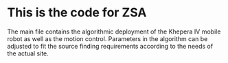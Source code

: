 # This is the code for ZSA
The main file contains the algorithmic deployment of the Khepera  IV mobile robot as well as the motion control.
Parameters in the algorithm can be adjusted to fit the source finding requirements according to the needs of the actual site.
